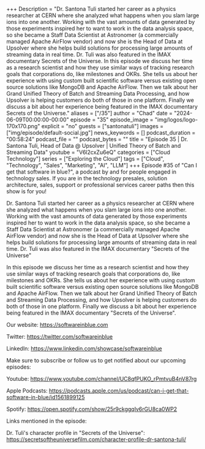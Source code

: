 +++
Description = "Dr. Santona Tuli started her career as a physics researcher at CERN where she analyzed what happens when you slam large ions into one another.  Working with the vast amounts of data generated by those experiments inspired her to want to work in the data analysis space, so she became a Staff Data Scientist at Astronomer (a commercially managed Apache AirFlow vendor) and now she is the Head of Data at Upsolver where she helps build solutions for processing large amounts of streaming data in real time. Dr. Tuli was also featured in the IMAX documentary Secrets of the Universe. In this episode we discuss her time as a research scientist and how they use similar ways of tracking research goals that corporations do, like milestones and OKRs. She tells us about her experience with using custom built scientific software versus existing open source solutions like MongoDB and Apache AirFlow. Then we talk about her Grand Unified Theory of Batch and Streaming Data Processing, and how Upsolver is helping customers do both of those in one platform. Finally we discuss a bit about her experience being featured in the IMAX documentary Secrets of the Universe."
aliases = ["/35"]
author = "Chad"
date = "2024-06-09T00:00:00-00:00"
episode = "35"
episode_image = "img/logos/logo-170x170.png"
explicit = "no"
guests = ["santonatuli"]
images = ["img/episode/default-social.jpg"]
news_keywords = []
podcast_duration = "00:58:24"
podcast_file = ""
podcast_bytes = ""
title = "Episode 35 | Dr. Santona Tuli, Head of Data @ Upsolver | Unified Theory of Batch and Streaming Data"
youtube = "V6l2cxZu6eQ"
categories = ["Cloud Technology"]
series = ["Exploring the Cloud"]
tags = ["Cloud", "Technology", "Sales", "Marketing", "AI", "LLM"]
+++
Episode #35 of "Can I get that software in blue?", a podcast by and for people engaged in technology sales. If you are in the technology presales, solution architecture, sales, support or professional services career paths then this show is for you!

Dr. Santona Tuli started her career as a physics researcher at CERN where she analyzed what happens when you slam large ions into one another. Working with the vast amounts of data generated by those experiments inspired her to want to work in the data analysis space, so she became a Staff Data Scientist at Astronomer (a commercially managed Apache AirFlow vendor) and now she is the Head of Data at Upsolver where she helps build solutions for processing large amounts of streaming data in real time. Dr. Tuli was also featured in the IMAX documentary "Secrets of the Universe"

In this episode we discuss her time as a research scientist and how they use similar ways of tracking research goals that corporations do, like milestones and OKRs. She tells us about her experience with using custom built scientific software versus existing open source solutions like MongoDB and Apache AirFlow. Then we talk about her Grand Unified Theory of Batch and Streaming Data Processing, and how Upsolver is helping customers do both of those in one platform. Finally we discuss a bit about her experience being featured in the IMAX documentary "Secrets of the Universe".

Our website: https://softwareinblue.com

Twitter: https://twitter.com/softwareinblue

LinkedIn: https://www.linkedin.com/showcase/softwareinblue

Make sure to subscribe or follow us to get notified about our upcoming episodes:

Youtube: https://www.youtube.com/channel/UC8qfPUKO_rPmtvuB4nV87rg

Apple Podcasts: https://podcasts.apple.com/us/podcast/can-i-get-that-software-in-blue/id1561899125

Spotify: https://open.spotify.com/show/25r9ckggqIv6rGU8ca0WP2

Links mentioned in the episode:

Dr. Tuli's character profile in "Secrets of the Universe": https://secretsoftheuniversefilm.com/character-profile-dr-santona-tuli/
